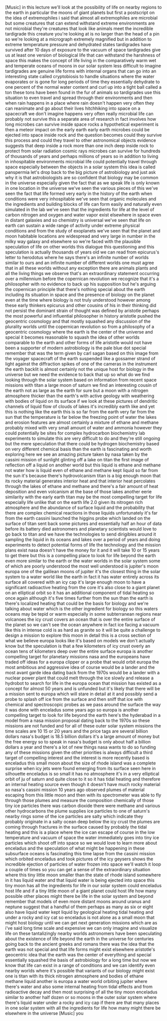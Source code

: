 [Music] in this lecture we'll look at the possibility of life on nearby regions to the earth in particular the moons of giant planets but first a postscript on the idea of extremophiles i said that almost all extremophiles are microbial but some creatures that can extend withstand extreme environments are not microbial they're creatures that look like animals meet the incredible tardigrade this creature you're looking at is no larger than the head of a pin so we're looking at a micrograph extremely magnified but in addition to extreme temperature pressure and dehydrated states tardigrades have survived after 10 days of exposure to the vacuum of space tardigrades give us at least one version of biological life that can withstand the harshness of space this makes the concept of life living in the comparatively warm wet and temperate oceans of moons in our solar system less difficult to imagine tardigrades are genuine life forms with internal organs that can go into an interesting state called cryptobiosis to handle situations where the water evaporates or is gone for long periods of time they essentially dehydrate to one percent of the normal water content and curl up into a tight ball called a ton these tons have been found in the fur of animals so tardigrades use this situation to even travel and spread through their environments and then when rain happens in a place where rain doesn't happen very often they can reanimate and go about their lives hitchhiking into space on a spacecraft we don't imagine happens very often really microbial life can probably not survive this a separate area of research in fact involves how long microbes can survive inside space rocks a hypothetical experiment is then a meteor impact on the early earth early earth microbes could be ejected into space inside rock and the question becomes could they survive this process and could they travel to other astronomical objects evidence suggests that deep inside a rock more than one inch deep inside rock to protect from solar radiation cosmic rays microbes can survive for hundreds of thousands of years and perhaps millions of years so in addition to living in inhospitable environments microbial life could potentially travel through space especially between the objects in a solar system this idea is called panspermia let's drop back to the big picture of astrobiology and just ask why it is that astrobiologists are so confident that biology may be common in the universe especially given the fact that as we speak life is only known in one location in the universe we've seen the various pieces of this we've seen the fact that life formed very early in the history of the earth when conditions were very inhospitable we've seen that organic molecules and the ingredients and building blocks of life can form easily and naturally even simulated in the lab we've seen that the ingredients for life at the level of carbon nitrogen and oxygen and water vapor exist elsewhere in space even in distant galaxies and so chemistry is universal we've seen that life on earth can sustain a wide range of activity under extreme physical conditions and from the study of exoplanets we've seen that the planet and moon habitable locations are widespread and very large in number in the milky way galaxy and elsewhere so we're faced with the plausible speculation of life on other worlds this dialogue this questioning and this speculation is actually thousands of years old we can read from epicurus's letter to herodotus where he says there's an infinite number of worlds similar to ours and an infinite number of different worlds one must agree that in all these worlds without any exception there are animals plants and all the living things we observe that's an extraordinary statement occurring over a millennium before the copernican revolution we recognize that it's a philosopher with no evidence to back up his supposition but he's arguing the copernican principle that there's nothing special about the earth including its situation in space and the presence of biology on the planet even at the time where biology is not truly understood however among these early thinkers epicurus and other cousins of his in their thinking did not persist the dominant strain of thought was defined by aristotle perhaps the most powerful and influential philosopher in history aristotle pushed the geocentric cosmology and that mostly squashed any discussion of the plurality worlds until the copernican revolution so from a philosophy of a geocentric cosmology where the earth is the center of the universe and special it becomes reasonable to squash the idea of other worlds comparable to the earth and other forms of life aristotle would not have been a supporter of modern astrobiology is the pale blue dot special remember that was the term given by carl sagan based on this image from the voyager spacecraft of the earth suspended like a gossamer strand of light against the diffraction spikes of one of the cameras in the instrument the earth backlit is almost certainly not the unique host for biology in the universe but we need the evidence to back that up so what do we find looking through the solar system based on information from recent space missions with titan a large moon of saturn we find an interesting cousin of the earth not as large as the earth for sure but a moon with a nitrogen atmosphere thicker than the earth's with active geology with weathering with bodies of liquid on its surface if we look at these pictures of dendritic channels of liquid flow of clouds of lakes it's incredibly earth like and yet this is nothing like the earth this is so far from the earth very far from the sun that the temperature is far below the freezing point of water the lakes and erosion features are almost certainly a mixture of ethane and methane probably mixed with very small amount of water and ammonia however they could potentially be sites for complex hydrocarbon biochemistry lab experiments to simulate this are very difficult to do and they're still ongoing but the mere speculation that there could be hydrogen biochemistry based on very different chemical basis than the earth is fascinating and worth exploring here we see an amazing picture taken by nasa taken by the cassini mission of sunlight glinting off a lake on titan the first image of reflection off a liquid on another world but this liquid is ethane and methane not water how is liquid even of ethane and methane kept liquid so far from the sun it's because there's hydrovolcanism titan is a big enough moon that its rocky material generates interior heat and that interior heat percolates through the lakes of ethane and methane and there's a fair amount of heat deposition and even volcanism at the base of those lakes another eerie similarity with the early earth titan may be the most compelling target for life especially life unlike that on the earth life 2.0 given its nitrogen rich atmosphere and the abundance of surface liquid and the probability that there are complex chemical reactions in those liquids unfortunately it's far from the earth cassini launched the higgins probe which landed on the surface of titan sent back some pictures and essentially half an hour of data before its battery died astronomers and planetary scientists would love to go back to titan and we have the technologies to send dirigibles around it sampling the liquid in its oceans and lakes over a period of years and doing experiments to detect potential forms of life the technology and the mission plans exist nasa doesn't have the money for it and it will take 10 or 15 years to get there but this is a compelling place to look for life beyond the earth even more similar to the earth or the water worlds in the solar system some of which are poorly understood the most well understood is jupiter's moon europa one of the galilean moons of jupiter it's the closest thing in the solar system to a water world like the earth in fact it has water entirely across its surface all covered with an icy cap it's large enough moon to have a significant radioactive heating from the core it's also close to a giant planet on an elliptical orbit so it has an additional component of tidal heating so once again although it's five times further from the sun than the earth is there's localized heating that could be the basis for biology and we're talking about water which is the other ingredient for biology so this waters oceans may be tepid or warm especially in some subterranean regions near volcanoes the icy crust covers an ocean that is over the entire surface of the planet so we can't see the ocean anywhere in fact ice facing a vacuum like this in intense cold is as hard as granite so it will be quite a challenge to design a mission to explore this moon in detail this is a cross section of what we believe europa looks like it's based on models we don't actually know but the speculation is that a few kilometers of icy crust overly an ocean tens of kilometers deep over the entire surface europa is another compelling target for planetary missions nasa and the europeans have traded off ideas for a europa clipper or a probe that would orbit europa the most ambitious and aggressive idea of course would be a lander and the most avant garde idea dating back from the 1970s would be a lander with a nuclear power plant that could melt through the ice slowly and release a hydrobot to search for life in the europa ocean that mission has existed as a concept for almost 50 years and is unfunded but it's likely that there will be a mission sent to europa which will stare in detail at it and possibly send a probe to splash off ice from the surface and then sniff that ice with chemical and spectroscopic probes as we pass around the surface the way it was done with enceladus some years ago so europa is another compelling target to look for life beyond the earth here's the hyderabad in a model from a nasa mission proposal dating back to the 1970s so these missions are not funded and for all of these outer solar system missions the time scales are 10 15 or 20 years and the price tags are several billion dollars nasa's budget is 18.5 billion dollars it's a large amount of money but the free energy so to speak in nasa's budget is only about half a billion dollars a year and there's a lot of new things nasa wants to do so funding any of these missions given the other priorities is always difficult a third target of compelling interest and the interest is more recently based is enceladus this small moon about the size of rhode island was a complete surprise when icy jets were found emerging from its surface seen here in silhouette enceladus is so small it has no atmosphere it's in a very elliptical orbit of ju of saturn and quite close to it so it has tidal heating and therefore an internal heating source even though it doesn't have much rocky material so nasa's cassini mission 10 years ago observed plumes of material escaping from this little moon and then with its spectrometer was able to fly through those plumes and measure the composition chemically of those tiny ice particles there was carbon dioxide there were methane and various other hydrocarbons the plume supplies ice particles to one of saturn's nearby rings some of the ice particles are salty which indicate they probably originate in a salty ocean deep below the icy crust the plumes are coming through fractures in the surface caused by probably the tidal heating and this is a place where the ice can escape of course in the low temperature and vacuum of space the water immediately goes into tiny ice particles which shoot off into space so we would love to learn more about enceladus and the speculation of what might be happening in these subsurface oceans is fascinating this time lapse from the cassini mission which orbited enceladus and took pictures of the icy geysers shows the incredible ejection of particles of water frozen into space we'll watch it loop a couple of times so you can get a sense of the extraordinary situation where this tiny little moon smaller than the state of rhode island somewhere in it has liquid water and that liquid water is being ejected into space this tiny moon has all the ingredients for life in our solar system could enceladus host life and if a tiny little moon of a giant planet could host life how many possible other places might there be life in the solar system and beyond remember that models of even more distant moons around uranus and neptune suggest that a handful of them perhaps as many as six or eight also have liquid water kept liquid by geological heating tidal heating and under a rocky and icy cat so enceladus is not alone as a small moon that might host biology until we can get next generation missions which are as i've said long time scale and expensive we can only imagine and visualize life on these tantalizingly nearby worlds astronomers have been speculating about the existence of life beyond the earth in the universe for centuries going back to the ancient greeks and romans there was the idea that the earth was not special and that life forms might exist elsewhere aristotle's geocentric idea that the earth was the center of everything and special essentially squashed the basis of astrobiology for a long time but now we know that life can exist in a range of conditions and we can identify even nearby worlds where it's possible that variants of our biology might exist one is titan with its thick nitrogen atmosphere and bodies of ethane methane liquid another is europa a water world orbiting jupiter where there's water and also some internal heating from tidal effects and from radioactive decay and then most surprising of all the tiny moon enceladus similar to another half dozen or so moons in the outer solar system where there's liquid water under a rocky and icy cap if there are that many places in one solar system with all the ingredients for life how many might there be elsewhere in the universe [Music] you